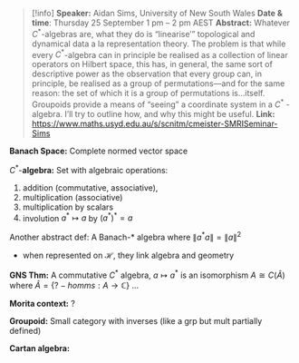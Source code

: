 >[!info]
>**Speaker:** Aidan Sims, University of New South Wales
**Date & time**: Thursday 25 September 1 pm – 2 pm AEST
> **Abstract:** Whatever $C^*$-algebras are, what they do is “linearise’” topological and dynamical data a la representation theory. The problem is that while every $C^*$-algebra can in principle be realised as a collection of linear operators on Hilbert space, this has, in general, the same sort of descriptive power as the observation that every group can, in principle, be realised as a group of permutations—and for the same reason: the set of which it is a group of permutations is…itself. Groupoids provide a means of “seeing” a coordinate system in a $C^*$ -algebra. I’ll try to outline how, and why this might be useful.
> **Link:** https://www.maths.usyd.edu.au/s/scnitm/cmeister-SMRISeminar-Sims


**Banach Space:** Complete normed vector space

$C^*$-**algebra:** Set with algebraic operations: 
1. addition (commutative, associative), 
2. multiplication (associative)
3. multiplication by scalars
4. involution $a^* \mapsto a$ by $(a^*)^* = a$

Another abstract def: A Banach-* algebra where $\|a^*a\| = \|a\|^2$

- when represented on $\mathcal{H}$, they link algebra and geometry

**GNS Thm:** A commutative $C^*$ algebra, $a \mapsto a^*$ is an isomorphism $A \cong C(\hat{A})$  where $\hat{A} = \{?-homms: A\to \mathbb{C}\}$ 
...


**Morita context:** ?


**Groupoid:** Small category with inverses (like a grp but mult partially defined) 

**Cartan algebra:** 